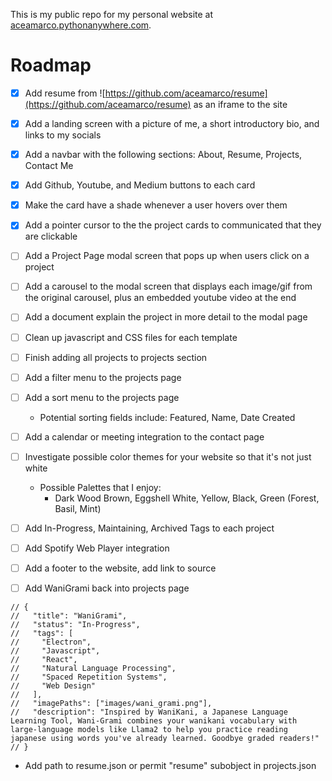 This is my public repo for my personal website at [aceamarco.pythonanywhere.com](http://aceamarco.pythonanywhere.com/).

# Roadmap

- [x] Add resume from ![https://github.com/aceamarco/resume](https://github.com/aceamarco/resume) as an iframe to the site

- [x] Add a landing screen with a picture of me, a short introductory bio, and links to my socials

- [x] Add a navbar with the following sections: About, Resume, Projects, Contact Me

- [x] Add Github, Youtube, and Medium buttons to each card

- [x] Make the card have a shade whenever a user hovers over them

- [x] Add a pointer cursor to the the project cards to communicated that they are clickable

- [ ] Add a Project Page modal screen that pops up when users click on a project

- [ ] Add a carousel to the modal screen that displays each image/gif from the original carousel, plus an embedded youtube video at the end

- [ ] Add a document explain the project in more detail to the modal page

- [ ] Clean up javascript and CSS files for each template

- [ ] Finish adding all projects to projects section

- [ ] Add a filter menu to the projects page

- [ ] Add a sort menu to the projects page

  - Potential sorting fields include: Featured, Name, Date Created

- [ ] Add a calendar or meeting integration to the contact page

- [ ] Investigate possible color themes for your website so that it's not just white

  - Possible Palettes that I enjoy:
    - Dark Wood Brown, Eggshell White, Yellow, Black, Green (Forest, Basil, Mint)

- [ ] Add In-Progress, Maintaining, Archived Tags to each project

- [ ] Add Spotify Web Player integration

- [ ] Add a footer to the website, add link to source

- [ ] Add WaniGrami back into projects page

```
// {
//   "title": "WaniGrami",
//   "status": "In-Progress",
//   "tags": [
//     "Electron",
//     "Javascript",
//     "React",
//     "Natural Language Processing",
//     "Spaced Repetition Systems",
//     "Web Design"
//   ],
//   "imagePaths": ["images/wani_grami.png"],
//   "description": "Inspired by WaniKani, a Japanese Language Learning Tool, Wani-Grami combines your wanikani vocabulary with large-language models like Llama2 to help you practice reading japanese using words you've already learned. Goodbye graded readers!"
// }
```

- Add path to resume.json or permit "resume" subobject in projects.json
